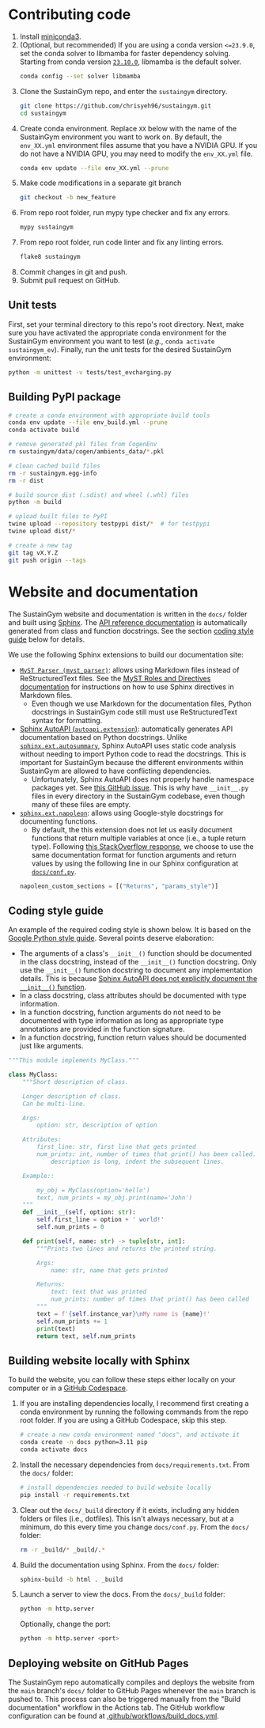 # Contributing code

1. Install [miniconda3](https://docs.conda.io/en/latest/miniconda.html).
2. (Optional, but recommended) If you are using a conda version `<=23.9.0`, set the conda solver to libmamba for faster dependency solving. Starting from conda version [`23.10.0`](https://github.com/conda/conda/releases/tag/23.10.0), libmamba is the default solver.
    ```bash
    conda config --set solver libmamba
    ```
3. Clone the SustainGym repo, and enter the `sustaingym` directory.
    ```bash
    git clone https://github.com/chrisyeh96/sustaingym.git
    cd sustaingym
    ```
4. Create conda environment. Replace `XX` below with the name of the SustainGym environment you want to work on. By default, the `env_XX.yml` environment files assume that you have a NVIDIA GPU. If you do not have a NVIDIA GPU, you may need to modify the `env_XX.yml` file.
    ```bash
    conda env update --file env_XX.yml --prune
    ```
5. Make code modifications in a separate git branch
    ```bash
    git checkout -b new_feature
    ```
6. From repo root folder, run mypy type checker and fix any errors.
    ```bash
    mypy sustaingym
    ```
7. From repo root folder, run code linter and fix any linting errors.
    ```bash
    flake8 sustaingym
    ```
8. Commit changes in git and push.
9. Submit pull request on GitHub.


## Unit tests

First, set your terminal directory to this repo's root directory. Next, make sure you have activated the appropriate conda environment for the SustainGym environment you want to test (_e.g._, `conda activate sustaingym_ev`). Finally, run the unit tests for the desired SustainGym environment:

```bash
python -m unittest -v tests/test_evcharging.py
```


## Building PyPI package

```bash
# create a conda environment with appropriate build tools
conda env update --file env_build.yml --prune
conda activate build

# remove generated pkl files from CogenEnv
rm sustaingym/data/cogen/ambients_data/*.pkl

# clean cached build files
rm -r sustaingym.egg-info
rm -r dist

# build source dist (.sdist) and wheel (.whl) files
python -m build

# upload built files to PyPI
twine upload --repository testpypi dist/*  # for testpypi
twine upload dist/*

# create a new tag
git tag vX.Y.Z
git push origin --tags
```


# Website and documentation

The SustainGym website and documentation is written in the `docs/` folder and built using [Sphinx](https://www.sphinx-doc.org/). The [API reference documentation](https://chrisyeh96.github.io/sustaingym/api/sustaingym/) is automatically generated from class and function docstrings. See the section [coding style guide](#coding-style-guide) below for details.

We use the following Sphinx extensions to build our documentation site:
- [`MyST Parser (myst_parser)`](https://myst-parser.readthedocs.io/): allows using Markdown files instead of ReStructuredText files. See the [MyST Roles and Directives documentation](https://myst-parser.readthedocs.io/en/latest/syntax/roles-and-directives.html) for instructions on how to use Sphinx directives in Markdown files.
    - Even though we use Markdown for the documentation files, Python docstrings in SustainGym code still must use ReStructuredText syntax for formatting.
- [Sphinx AutoAPI (`autoapi.extension`)](https://sphinx-autoapi.readthedocs.io/): automatically generates API documentation based on Python docstrings. Unlike [`sphinx.ext.autosummary`](https://www.sphinx-doc.org/en/master/usage/extensions/autosummary.html), Sphinx AutoAPI uses static code analysis without needing to import Python code to read the docstrings. This is important for SustainGym because the different environments within SustainGym are allowed to have conflicting dependencies.
    - Unfortunately, Sphinx AutoAPI does not properly handle namespace packages yet. See [this GitHub issue](https://github.com/readthedocs/sphinx-autoapi/issues/298). This is why have  `__init__.py` files in every directory in the SustainGym codebase, even though many of these files are empty.
- [`sphinx.ext.napoleon`](https://www.sphinx-doc.org/en/master/usage/extensions/napoleon.html): allows using Google-style docstrings for documenting functions.
    - By default, the this extension does not let us easily document functions that return multiple variables at once (i.e., a tuple return type). Following [this StackOverflow response](https://stackoverflow.com/a/67177881), we choose to use the same documentation format for function arguments and return values by using the following line in our Sphinx configuration at [`docs/conf.py`](./docs/conf.py).
    ```python
    napoleon_custom_sections = [("Returns", "params_style")]
    ```


## Coding style guide

An example of the required coding style is shown below. It is based on the [Google Python style guide](https://google.github.io/styleguide/pyguide.html). Several points deserve elaboration:
- The arguments of a class's `__init__()` function should be documented in the class docstring, instead of the `__init__()` function docstring. Only use the `__init__()` function docstring to document any implementation details. This is because [Sphinx AutoAPI does not explicitly document the `__init__()` function](https://sphinx-autoapi.readthedocs.io/en/latest/reference/config.html#confval-autoapi_python_class_content).
- In a class docstring, class attributes should be documented with type information.
- In a function docstring, function arguments do not need to be documented with type information as long as appropriate type annotations are provided in the function signature.
- In a function docstring, function return values should be documented just like arguments.

```python
"""This module implements MyClass."""

class MyClass:
    """Short description of class.

    Longer description of class.
    Can be multi-line.

    Args:
        option: str, description of option

    Attributes:
        first_line: str, first line that gets printed
        num_prints: int, number of times that print() has been called. When
            description is long, indent the subsequent lines.

    Example::

        my_obj = MyClass(option='hello')
        text, num_prints = my_obj.print(name='John')
    """
    def __init__(self, option: str):
        self.first_line = option + ' world!'
        self.num_prints = 0

    def print(self, name: str) -> tuple[str, int]:
        """Prints two lines and returns the printed string.

        Args:
            name: str, name that gets printed

        Returns:
            text: text that was printed
            num_prints: number of times that print() has been called
        """
        text = f'{self.instance_var}\nMy name is {name}!'
        self.num_prints += 1
        print(text)
        return text, self.num_prints
```


## Building website locally with Sphinx

To build the website, you can follow these steps either locally on your computer or in a [GitHub Codespace](https://github.com/features/codespaces).

1. If you are installing dependencies locally, I recommend first creating a conda environment by running the following commands from the repo root folder. If you are using a GitHub Codespace, skip this step.

    ```bash
    # create a new conda environment named "docs", and activate it
    conda create -n docs python=3.11 pip
    conda activate docs
    ```

2. Install the necessary dependencies from `docs/requirements.txt`. From the `docs/` folder:

    ```bash
    # install dependencies needed to build website locally
    pip install -r requirements.txt
    ```

3. Clear out the `docs/_build` directory if it exists, including any hidden folders or files (i.e., dotfiles). This isn't always necessary, but at a minimum, do this every time you change `docs/conf.py`. From the `docs/` folder:

    ```bash
    rm -r _build/* _build/.*
    ```

4. Build the documentation using Sphinx. From the `docs/` folder:

    ```bash
    sphinx-build -b html . _build
    ```

5. Launch a server to view the docs. From the `docs/_build` folder:

    ```bash
    python -m http.server
    ```

   Optionally, change the port:

    ```bash
    python -m http.server <port>
    ```


## Deploying website on GitHub Pages

The SustainGym repo automatically compiles and deploys the website from the `main` branch's `docs/` folder to GitHub Pages whenever the `main` branch is pushed to. This process can also be triggered manually from the "Build documentation" workflow in the Actions tab. The GitHub workflow configuration can be found at [.github/workflows/build_docs.yml](.github/workflows/build_docs.yml).
